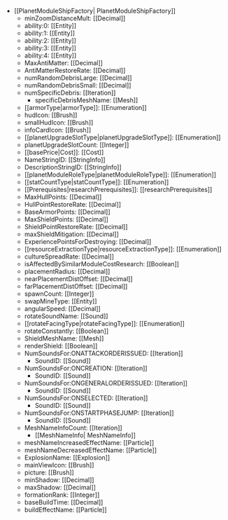  * [[PlanetModuleShipFactory| PlanetModuleShipFactory]]
   * minZoomDistanceMult: [[Decimal]]
   * ability:0: [[Entity]]
   * ability:1: [[Entity]]
   * ability:2: [[Entity]]
   * ability:3: [[Entity]]
   * ability:4: [[Entity]]
   * MaxAntiMatter: [[Decimal]]
   * AntiMatterRestoreRate: [[Decimal]]
   * numRandomDebrisLarge: [[Decimal]]
   * numRandomDebrisSmall: [[Decimal]]
   * numSpecificDebris: [[Iteration]]
     * specificDebrisMeshName: [[Mesh]]
   * [[armorType|armorType]]: [[Enumeration]]
   * hudIcon: [[Brush]]
   * smallHudIcon: [[Brush]]
   * infoCardIcon: [[Brush]]
   * [[planetUpgradeSlotType|planetUpgradeSlotType]]: [[Enumeration]]
   * planetUpgradeSlotCount: [[Integer]]
   * [[basePrice|Cost]]: [[Cost]]
   * NameStringID: [[StringInfo]]
   * DescriptionStringID: [[StringInfo]]
   * [[planetModuleRoleType|planetModuleRoleType]]: [[Enumeration]]
   * [[statCountType|statCountType]]: [[Enumeration]]
   * [[Prerequisites|researchPrerequisites]]: [[researchPrerequisites]]
   * MaxHullPoints: [[Decimal]]
   * HullPointRestoreRate: [[Decimal]]
   * BaseArmorPoints: [[Decimal]]
   * MaxShieldPoints: [[Decimal]]
   * ShieldPointRestoreRate: [[Decimal]]
   * maxShieldMitigation: [[Decimal]]
   * ExperiencePointsForDestroying: [[Decimal]]
   * [[resourceExtractionType|resourceExtractionType]]: [[Enumeration]]
   * cultureSpreadRate: [[Decimal]]
   * isAffectedBySimilarModuleCostResearch: [[Boolean]]
   * placementRadius: [[Decimal]]
   * nearPlacementDistOffset: [[Decimal]]
   * farPlacementDistOffset: [[Decimal]]
   * spawnCount: [[Integer]]
   * swapMineType: [[Entity]]
   * angularSpeed: [[Decimal]]
   * rotateSoundName: [[Sound]]
   * [[rotateFacingType|rotateFacingType]]: [[Enumeration]]
   * rotateConstantly: [[Boolean]]
   * ShieldMeshName: [[Mesh]]
   * renderShield: [[Boolean]]
   * NumSoundsFor:ONATTACKORDERISSUED: [[Iteration]]
     * SoundID: [[Sound]]
   * NumSoundsFor:ONCREATION: [[Iteration]]
     * SoundID: [[Sound]]
   * NumSoundsFor:ONGENERALORDERISSUED: [[Iteration]]
     * SoundID: [[Sound]]
   * NumSoundsFor:ONSELECTED: [[Iteration]]
     * SoundID: [[Sound]]
   * NumSoundsFor:ONSTARTPHASEJUMP: [[Iteration]]
     * SoundID: [[Sound]]
   * MeshNameInfoCount: [[Iteration]]
     * [[MeshNameInfo| MeshNameInfo]]
   * meshNameIncreasedEffectName: [[Particle]]
   * meshNameDecreasedEffectName: [[Particle]]
   * ExplosionName: [[Explosion]]
   * mainViewIcon: [[Brush]]
   * picture: [[Brush]]
   * minShadow: [[Decimal]]
   * maxShadow: [[Decimal]]
   * formationRank: [[Integer]]
   * baseBuildTime: [[Decimal]]
   * buildEffectName: [[Particle]]

